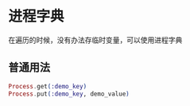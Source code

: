 # 进程字典

在遍历的时候，没有办法存临时变量，可以使用进程字典

## 普通用法

```elixir
Process.get(:demo_key)
Process.put(:demo_key, demo_value)
```
